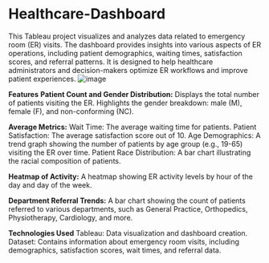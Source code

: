 # Healthcare-Dashboard
This Tableau project visualizes and analyzes data related to emergency room (ER) visits. The dashboard provides insights into various aspects of ER operations, including patient demographics, waiting times, satisfaction scores, and referral patterns. It is designed to help healthcare administrators and decision-makers optimize ER workflows and improve patient experiences.
![image](https://github.com/user-attachments/assets/ddd42056-3614-4637-b173-c684f5dc542d)


**Features**
**Patient Count and Gender Distribution:**
Displays the total number of patients visiting the ER. Highlights the gender breakdown: male (M), female (F), and non-conforming (NC).

**Average Metrics:**
Wait Time: The average waiting time for patients.
Patient Satisfaction: The average satisfaction score out of 10.
Age Demographics: A trend graph showing the number of patients by age group (e.g., 19-65) visiting the ER over time.
Patient Race Distribution: A bar chart illustrating the racial composition of patients.

**Heatmap of Activity:** A heatmap showing ER activity levels by hour of the day and day of the week.

**Department Referral Trends:** A bar chart showing the count of patients referred to various departments, such as General Practice, Orthopedics, Physiotherapy, Cardiology, and more.

**Technologies Used**
Tableau: Data visualization and dashboard creation.
Dataset: Contains information about emergency room visits, including demographics, satisfaction scores, wait times, and referral data.


